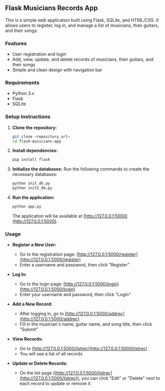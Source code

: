 
## Flask Musicians Records App

This is a simple web application built using Flask, SQLite, and HTML/CSS. It allows users to register, log in, and manage a list of musicians, their guitars, and their songs.

### Features

- User registration and login
- Add, view, update, and delete records of musicians, their guitars, and their songs
- Simple and clean design with navigation bar

### Requirements

- Python 3.x
- Flask
- SQLite

### Setup Instructions

1. **Clone the repository:**
   ```bash
   git clone <repository_url>
   cd flask-musicians-app
   ```

2. **Install dependencies:**
   ```bash
   pip install flask
   ```

3. **Initialize the databases:**
   Run the following commands to create the necessary databases:
   ```bash
   python init_db.py
   python init2_db.py
   ```

4. **Run the application:**
   ```bash
   python app.py
   ```

   The application will be available at [http://127.0.0.1:5000](http://127.0.0.1:5000).

### Usage

- **Register a New User:**
  - Go to the registration page: [http://127.0.0.1:5000/register](http://127.0.0.1:5000/register)
  - Enter a username and password, then click "Register"

- **Log In:**
  - Go to the login page: [http://127.0.0.1:5000/login](http://127.0.0.1:5000/login)
  - Enter your username and password, then click "Login"

- **Add a New Record:**
  - After logging in, go to [http://127.0.0.1:5000/addrec](http://127.0.0.1:5000/addrec)
  - Fill in the musician's name, guitar name, and song title, then click "Submit"

- **View Records:**
  - Go to [http://127.0.0.1:5000/listrec](http://127.0.0.1:5000/listrec)
  - You will see a list of all records

- **Update or Delete Records:**
  - On the list page ([http://127.0.0.1:5000/listrec](http://127.0.0.1:5000/listrec)), you can click "Edit" or "Delete" next to each record to update or remove it.